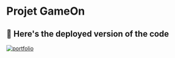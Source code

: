 # Projet GameOn

## 🔗 Here's the deployed version of the code

[![portfolio](https://img.shields.io/badge/online-site-000?style=social&logo=appveyor)](https://lostmart.github.io/GameOn-website-FR/starterOnly/)
